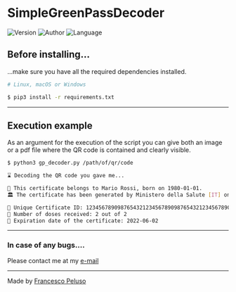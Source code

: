 # SimpleGreenPassDecoder

![Version](https://img.shields.io/badge/Version-01.00-brightgreen)
![Author](https://img.shields.io/badge/Author-Francesco_Peluso-orange)
![Language](https://img.shields.io/badge/Language-py-blue)

## Before installing...
...make sure you have all the required dependencies installed.

```bash
# Linux, macOS or Windows

$ pip3 install -r requirements.txt
```
---

## Execution example

As an argument for the execution of the script you can give both an image or a pdf file where the QR code is contained and clearly visible.

```bash
$ python3 gp_decoder.py /path/of/qr/code

⌛ Decoding the QR code you gave me...

👤 This certificate belongs to Mario Rossi, born on 1980-01-01.
🏛️ The certificate has been generated by Ministero della Salute [IT] on 2021-06-02.

🪪 Unique Certificate ID: 1234567890987654321234567890987654321234567890987 
💉 Number of doses received: 2 out of 2
📅 Expiration date of the certificate: 2022-06-02

```

---
### In case of any bugs....

Please contact me at my [e-mail](mailto:francescopeluso.dev@gmail.com)

---

Made by [Francesco Peluso](https://github.com/francescopeluso)
